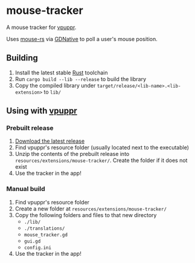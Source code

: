 # mouse-tracker
A mouse tracker for [vpuppr](https://github.com/virtual-puppet-project/vpuppr).

Uses [mouse-rs](https://github.com/AltF02/mouse-rs) via [GDNative](https://docs.godotengine.org/en/stable/tutorials/scripting/gdnative/what_is_gdnative.html) to poll a user's mouse position.

## Building

1. Install the latest stable [Rust](https://www.rust-lang.org/) toolchain
2. Run `cargo build --lib --release` to build the library
3. Copy the compiled library under `target/release/<lib-name>.<lib-extension>` to `lib/`

## Using with [vpuppr](https://github.com/virtual-puppet-project/vpuppr)

### Prebuilt release

1. [Download the latest release](https://github.com/virtual-puppet-project/mouse-tracker/releases)
2. Find vpuppr's resource folder (usually located next to the executable)
3. Unzip the contents of the prebuilt release into `resources/extensions/mouse-tracker/`. Create the folder if it does not exist
4. Use the tracker in the app!

### Manual build

1. Find vpuppr's resource folder
2. Create a new folder at `resources/extensions/mouse-tracker/`
3. Copy the following folders and files to that new directory
    * `./lib/`
    * `./translations/`
    * `mouse_tracker.gd`
    * `gui.gd`
    * `config.ini`
4. Use the tracker in the app!
